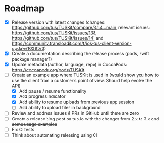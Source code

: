 # Roadmap

- [x] Release version with latest changes (changes: https://github.com/tus/TUSKit/compare/3.1.4...main, relevant issues: https://github.com/tus/TUSKit/issues/138, https://github.com/tus/TUSKit/issues/141 and https://community.transloadit.com/t/ios-tus-client-version-update/16395/3)
- [x] Create a documentation describing the release process (pods, swift package manager?)
- [x] Update metadata (author, language, repo) in CocoaPods: https://cocoapods.org/pods/TUSKit
- [ ] Create an example app where TUSKit is used in (would show you how to use the client from a customer’s point of view. Should help evolve the API)
  - [x] Add pause / resume functionality
  - [x] Add progress indicator
  - [x] Add ability to resume uploads from previous app session
  - [ ] Add ability to upload files in background
- [ ] Review and address issues & PRs in GitHub until there are zero
- [ ] ~~Create a release blog post on tus.io with the changes from 2.x to 3.x and some usage examples~~
- [ ] Fix CI tests
- [ ] Think about automating releasing using CI
